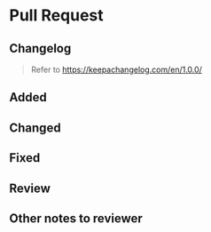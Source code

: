 # Pull Request

## Changelog

> Refer to https://keepachangelog.com/en/1.0.0/

## Added 

## Changed

## Fixed 

## Review

## Other notes to reviewer